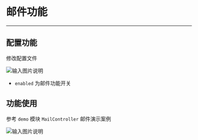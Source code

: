 # 邮件功能
- - -
## 配置功能

修改配置文件

![输入图片说明](https://foruda.gitee.com/images/1663555260932007318/fabb2bfa_1766278.png "屏幕截图")

* `enabled` 为邮件功能开关

## 功能使用

参考 `demo` 模块 `MailController` 邮件演示案例

![输入图片说明](https://foruda.gitee.com/images/1663555374113593089/885b4db2_1766278.png "屏幕截图")
